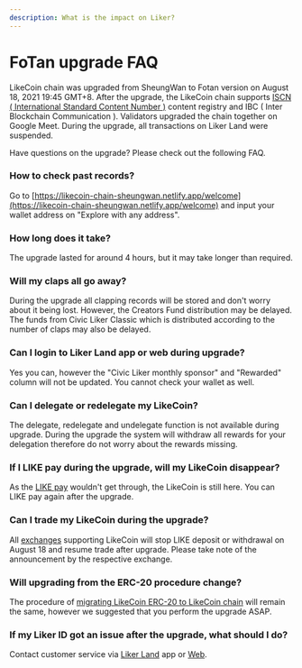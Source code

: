 ```yaml
---
description: What is the impact on Liker?
---
```


# FoTan upgrade FAQ

LikeCoin chain was upgraded from SheungWan to Fotan version on August 18, 2021 19:45 GMT+8. After the upgrade, the LikeCoin chain supports [ISCN ( International Standard Content Number )](../../developer/international-standard-content-number-iscn/) content registry and IBC ( Inter Blockchain Communication ). Validators upgraded the chain together on Google Meet. During the upgrade, all transactions on Liker Land were suspended.&#x20;

Have questions on the upgrade? Please check out the following FAQ.

### How to check past records?

Go to [https://likecoin-chain-sheungwan.netlify.app/welcome](https://likecoin-chain-sheungwan.netlify.app/welcome) and input your wallet address on "Explore with any address".

### How long does it take?

The upgrade lasted for around 4 hours, but it may take longer than required.

### Will my claps all go away?

During the upgrade all clapping records will be stored and don't worry about it being lost. However, the Creators Fund distribution may be delayed. The funds from Civic Liker Classic which is distributed according to the number of claps may also be delayed.

### Can I login to Liker Land app or web during upgrade?

Yes you can, however the "Civic Liker monthly sponsor" and "Rewarded" column will not be updated. You cannot check your wallet as well.

### Can I delegate or redelegate my LikeCoin?

The delegate, redelegate and undelegate function is not available during upgrade. During the upgrade the system will withdraw all rewards for your delegation therefore do not worry about the rewards missing.

### If I LIKE pay during the upgrade, will my LikeCoin disappear?

As the [LIKE pay](../../general-guides/wallet/like-pay.md) wouldn't get through, the LikeCoin is still here. You can LIKE pay again after the upgrade.

### Can I trade my LikeCoin during the upgrade?

All [exchanges](../../general-guides/trade/) supporting LikeCoin will stop LIKE deposit or withdrawal on August 18 and resume trade after upgrade. Please take note of the announcement by the respective exchange.

### Will upgrading from the ERC-20 procedure change?

The procedure of [migrating LikeCoin ERC-20 to LikeCoin chain](../../general-guides/wallet/migration/) will remain the same, however we suggested that you perform the upgrade ASAP.

### If my Liker ID got an issue after the upgrade, what should I do?

Contact customer service via [Liker Land](https://liker.land/getapp) app or [Web](https://liker.land).
